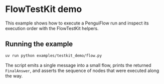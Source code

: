 # FlowTestKit demo

This example shows how to execute a PenguiFlow run and inspect its execution
order with the FlowTestKit helpers.

## Running the example

```bash
uv run python examples/testkit_demo/flow.py
```

The script emits a single message into a small flow, prints the returned
`FinalAnswer`, and asserts the sequence of nodes that were executed along the
way.
